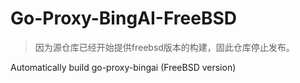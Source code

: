 # Go-Proxy-BingAI-FreeBSD

> 因为源仓库已经开始提供freebsd版本的构建，固此仓库停止发布。

Automatically build go-proxy-bingai (FreeBSD version)
